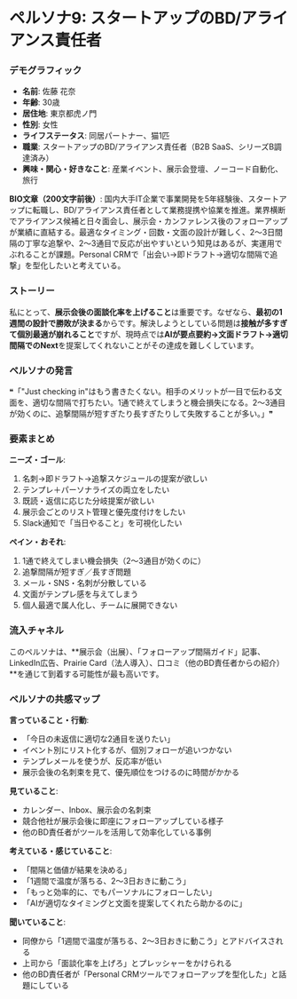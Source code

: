 # ペルソナ9: スタートアップのBD/アライアンス責任者

### デモグラフィック
- **名前**: 佐藤 花奈
- **年齢**: 30歳
- **居住地**: 東京都虎ノ門
- **性別**: 女性
- **ライフステータス**: 同居パートナー、猫1匹
- **職業**: スタートアップのBD/アライアンス責任者（B2B SaaS、シリーズB調達済み）
- **興味・関心・好きなこと**: 産業イベント、展示会登壇、ノーコード自動化、旅行

**BIO文章（200文字前後）**:
国内大手IT企業で事業開発を5年経験後、スタートアップに転職し、BD/アライアンス責任者として業務提携や協業を推進。業界横断でアライアンス候補と日々面会し、展示会・カンファレンス後のフォローアップが業績に直結する。最適なタイミング・回数・文面の設計が難しく、2〜3日間隔の丁寧な追撃や、2〜3通目で反応が出やすいという知見はあるが、実運用でぶれることが課題。Personal CRMで「出会い→即ドラフト→適切な間隔で追撃」を型化したいと考えている。

### ストーリー
私にとって、**展示会後の面談化率を上げること**は重要です。なぜなら、**最初の1週間の設計で勝敗が決まる**からです。解決しようとしている問題は**接触が多すぎて個別最適が崩れること**ですが、現時点では**AIが要点要約→文面ドラフト→適切間隔でのNext**を提案してくれないことがその達成を難しくしています。

### ペルソナの発言
❝「"Just checking in"はもう書きたくない。相手のメリットが一目で伝わる文面を、適切な間隔で打ちたい。1通で終えてしまうと機会損失になる。2〜3通目が効くのに、追撃間隔が短すぎたり長すぎたりして失敗することが多い。」❞

### 要素まとめ

**ニーズ・ゴール**:
1. 名刺→即ドラフト→追撃スケジュールの提案が欲しい
2. テンプレ＋パーソナライズの両立をしたい
3. 既読・返信に応じた分岐提案が欲しい
4. 展示会ごとのリスト管理と優先度付けをしたい
5. Slack通知で「当日やること」を可視化したい

**ペイン・おそれ**:
1. 1通で終えてしまい機会損失（2〜3通目が効くのに）
2. 追撃間隔が短すぎ／長すぎ問題
3. メール・SNS・名刺が分散している
4. 文面がテンプレ感を与えてしまう
5. 個人最適で属人化し、チームに展開できない

### 流入チャネル
このペルソナは、**展示会（出展）、「フォローアップ間隔ガイド」記事、LinkedIn広告、Prairie Card（法人導入）、口コミ（他のBD責任者からの紹介）**を通じて到着する可能性が最も高いです。

### ペルソナの共感マップ

**言っていること・行動**:
- 「今日の未返信に適切な2通目を送りたい」
- イベント別にリスト化するが、個別フォローが追いつかない
- テンプレメールを使うが、反応率が低い
- 展示会後の名刺束を見て、優先順位をつけるのに時間がかかる

**見ていること**:
- カレンダー、Inbox、展示会の名刺束
- 競合他社が展示会後に即座にフォローアップしている様子
- 他のBD責任者がツールを活用して効率化している事例

**考えている・感じていること**:
- 「間隔と価値が結果を決める」
- 「1週間で温度が落ちる、2〜3日おきに動こう」
- 「もっと効率的に、でもパーソナルにフォローしたい」
- 「AIが適切なタイミングと文面を提案してくれたら助かるのに」

**聞いていること**:
- 同僚から「1週間で温度が落ちる、2〜3日おきに動こう」とアドバイスされる
- 上司から「面談化率を上げろ」とプレッシャーをかけられる
- 他のBD責任者が「Personal CRMツールでフォローアップを型化した」と話題にしている
